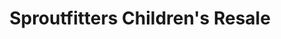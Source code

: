---
title: "Sproutfitters Children's Resale"
url: /wentzville/sproutfitters-childrens-resale/
shop: charity
---